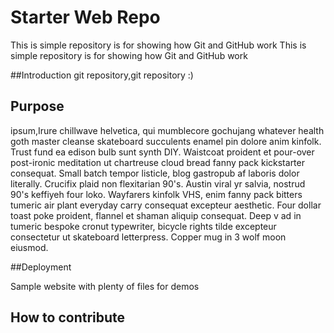 # Starter Web Repo

This is simple repository is for showing how Git and GitHub work
This is simple repository is for showing how Git and GitHub work

##Introduction
git repository,git repository :)

## Purpose

ipsum,Irure chillwave helvetica, qui mumblecore gochujang whatever health goth master cleanse 
skateboard succulents enamel pin dolore anim kinfolk. Trust fund ea edison bulb sunt synth DIY. 
Waistcoat proident et pour-over post-ironic meditation ut chartreuse cloud bread fanny pack 
kickstarter consequat. Small batch tempor listicle, blog gastropub af laboris dolor literally.
Crucifix plaid non flexitarian 90's. Austin viral yr salvia, nostrud 90's keffiyeh four loko.
 Wayfarers kinfolk VHS, enim fanny pack bitters tumeric air plant everyday carry consequat 
 excepteur aesthetic. Four dollar toast poke proident, flannel et shaman aliquip consequat. 
 Deep v ad in tumeric bespoke cronut typewriter, bicycle rights tilde excepteur consectetur 
 ut skateboard letterpress. Copper mug in 3 wolf moon eiusmod.



##Deployment

Sample website with plenty of files for demos

## How to contribute

